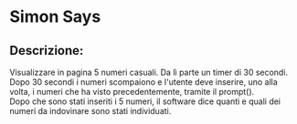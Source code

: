 # Simon Says
## Descrizione:

Visualizzare in pagina 5 numeri casuali. Da lì parte un timer di 30 secondi. <br>
Dopo 30 secondi i numeri scompaiono e l'utente deve inserire, uno alla volta, i numeri che ha visto precedentemente, tramite il prompt(). <br>
Dopo che sono stati inseriti i 5 numeri, il software dice quanti e quali dei numeri da indovinare sono stati individuati.